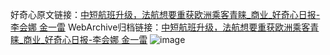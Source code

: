 好奇心原文链接：[中短航班升级，法航想要重获欧洲乘客青睐_商业_好奇心日报-李会娜 金一雷](https://www.qdaily.com/articles/3984.html)
WebArchive归档链接：[中短航班升级，法航想要重获欧洲乘客青睐_商业_好奇心日报-李会娜 金一雷](http://web.archive.org/web/20190623153358/https://www.qdaily.com/articles/3984.html)
![image](http://ww3.sinaimg.cn/large/007d5XDpgy1g3vdrmxa5tj30u0320e1m)